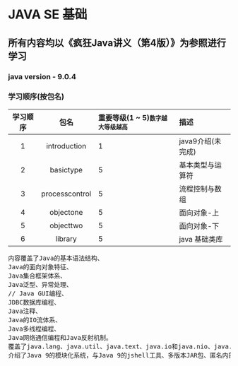 # JAVA SE 基础
## 所有内容均以《疯狂Java讲义（第4版）》为参照进行学习

### java version - 9.0.4

### 学习顺序(按包名)
| 学习顺序 | 包名 | 重要等级(1 ~ 5)<small>数字越大等级越高</small> | 描述 |
|:----:|:----:|:----|:----|
| 1 | introduction | 1 | java9介绍(未完成) |
| 2 | basictype | 5 | 基本类型与运算符 |
| 3 | processcontrol | 5 | 流程控制与数组 |
| 4 | objectone | 5 | 面向对象-上 |
| 5 | objecttwo | 5 | 面向对象-下 |
| 6 | library | 5 | java 基础类库 |

<pre>
内容覆盖了Java的基本语法结构、
Java的面向对象特征、
Java集合框架体系、
Java泛型、异常处理、
// Java GUI编程、
JDBC数据库编程、
Java注释、
Java的IO流体系、
Java多线程编程、
Java网络通信编程和Java反射机制。
覆盖了java.lang、java.util、java.text、java.io和java.nio、java.sql、java.awt、javax.swing包下绝大部分类和接口。
介绍了Java 9的模块化系统，与Java 9的jshell工具、多版本JAR包、匿名内部类的菱形语法、增强的try语句、私有接口方法，以及Java 9新增的各种API功能。
</pre>